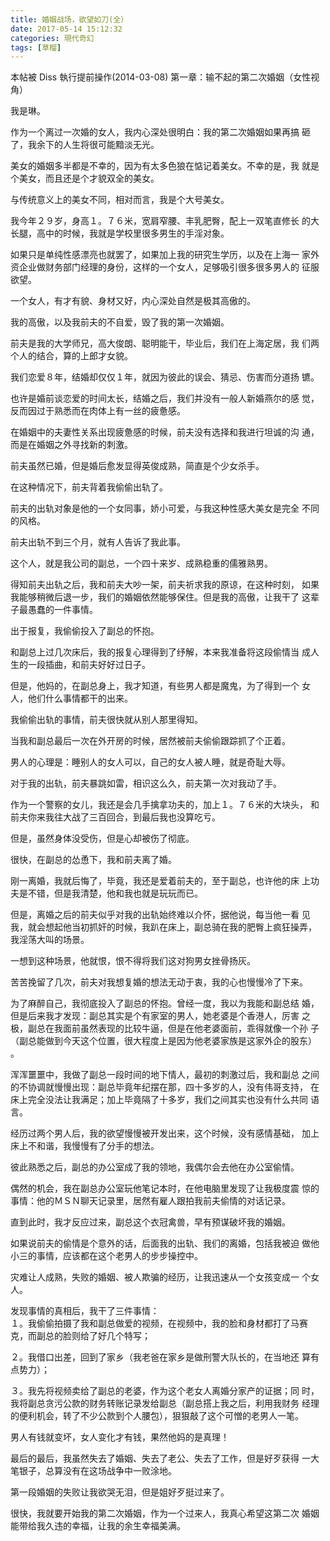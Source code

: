 ```yaml
---
title: 婚姻战场，欲望如刀(全）
date: 2017-05-14 15:12:32
categories: 現代奇幻
tags: [草榴]
---
```

本帖被 Diss 執行提前操作(2014-03-08)
第一章：输不起的第二次婚姻（女性视角）

我是琳。

作为一个离过一次婚的女人，我内心深处很明白：我的第二次婚姻如果再搞
砸了，我余下的人生将很可能黯淡无光。

美女的婚姻多半都是不幸的，因为有太多色狼在惦记着美女。不幸的是，我
就是个美女，而且还是个才貌双全的美女。

与传统意义上的美女不同，相对而言，我是个大号美女。

我今年２９岁，身高１。７６米，宽肩窄腰、丰乳肥臀，配上一双笔直修长
的大长腿，高中的时候，我就是学校里很多男生的手淫对象。

如果只是单纯性感漂亮也就罢了，如果加上我的研究生学历，以及在上海一
家外资企业做财务部门经理的身份，这样的一个女人，足够吸引很多很多男人的
征服欲望。

一个女人，有才有貌、身材又好，内心深处自然是极其高傲的。

我的高傲，以及我前夫的不自爱，毁了我的第一次婚姻。

前夫是我的大学师兄，高大俊朗、聪明能干，毕业后，我们在上海定居，我
们两个人的结合，算的上郎才女貌。

我们恋爱８年，结婚却仅仅１年，就因为彼此的误会、猜忌、伤害而分道扬
镳。

也许是婚前谈恋爱的时间太长，结婚之后，我们并没有一般人新婚燕尔的感
觉，反而因过于熟悉而在肉体上有一丝的疲惫感。

在婚姻中的夫妻性关系出现疲惫感的时候，前夫没有选择和我进行坦诚的沟
通，而是在婚姻之外寻找新的刺激。

前夫虽然已婚，但是婚后愈发显得英俊成熟，简直是个少女杀手。

在这种情况下，前夫背着我偷偷出轨了。

前夫的出轨对象是他的一个女同事，娇小可爱，与我这种性感大美女是完全
不同的风格。

前夫出轨不到三个月，就有人告诉了我此事。

这个人，就是我公司的副总，一个四十来岁、成熟稳重的儒雅熟男。

得知前夫出轨之后，我和前夫大吵一架，前夫祈求我的原谅，在这种时刻，
如果我能够稍微后退一步，我们的婚姻依然能够保住。但是我的高傲，让我干了
这辈子最愚蠢的一件事情。

出于报复，我偷偷投入了副总的怀抱。

和副总上过几次床后，我的报复心理得到了纾解，本来我准备将这段偷情当
成人生的一段插曲，和前夫好好过日子。

但是，他妈的，在副总身上，我才知道，有些男人都是魔鬼，为了得到一个
女人，他们什么事情都干的出来。

我偷偷出轨的事情，前夫很快就从别人那里得知。

当我和副总最后一次在外开房的时候，居然被前夫偷偷跟踪抓了个正着。

男人的心理是：睡别人的女人可以，自己的女人被人睡，就是奇耻大辱。

对于我的出轨，前夫暴跳如雷，相识这么久，前夫第一次对我动了手。

作为一个警察的女儿，我还是会几手擒拿功夫的，加上１。７６米的大块头，
和前夫你来我往大战了三百回合，到最后我也没算吃亏。

但是，虽然身体没受伤，但是心却被伤了彻底。

很快，在副总的怂恿下，我和前夫离了婚。

刚一离婚，我就后悔了，毕竟，我还是爱着前夫的，至于副总，也许他的床
上功夫是不错，但是我清楚，他和我也就是玩玩而已。

但是，离婚之后的前夫似乎对我的出轨始终难以介怀，据他说，每当他一看
见我，就会想起他当初抓奸的时候，我趴在床上，副总骑在我的肥臀上疯狂操弄，
我淫荡大叫的场景。

一想到这种场景，他就恨，恨不得将我们这对狗男女挫骨扬灰。

苦苦挽留了几次，前夫对我想复婚的想法无动于衷，我的心也慢慢冷了下来。

为了麻醉自己，我彻底投入了副总的怀抱。曾经一度，我以为我能和副总结
婚，但是后来我才发现：副总其实是个有家室的男人，她老婆是个香港人，厉害
之极，副总在我面前虽然表现的比较牛逼，但是在他老婆面前，乖得就像一个孙
子（副总能做到今天这个位置，很大程度上是因为他老婆家族是这家外企的股东）
。

浑浑噩噩中，我做了副总一段时间的地下情人，最初的刺激过后，我和副总
之间的不协调就慢慢出现：副总毕竟年纪摆在那，四十多岁的人，没有伟哥支持，
在床上完全没法让我满足；加上毕竟隔了十多岁，我们之间其实也没有什么共同
语言。

经历过两个男人后，我的欲望慢慢被开发出来，这个时候，没有感情基础，
加上床上不和谐，我慢慢有了分手的想法。

彼此熟悉之后，副总的办公室成了我的领地，我偶尔会去他在办公室偷情。

偶然的机会，我在副总办公室玩他笔记本时，在他电脑里发现了让我极度震
惊的事情：他的ＭＳＮ聊天记录里，居然有雇人跟拍我前夫偷情的对话记录。

直到此时，我才反应过来，副总这个衣冠禽兽，早有预谋破坏我的婚姻。

如果说前夫的偷情是个意外的话，后面我的出轨、我们的离婚，包括我被迫
做他小三的事情，应该都在这个老男人的步步操控中。

灾难让人成熟，失败的婚姻、被人欺骗的经历，让我迅速从一个女孩变成一
个女人。

发现事情的真相后，我干了三件事情：   
  １。我偷偷拍摄了我和副总做爱的视频，在视频中，我的脸和身材都打了马赛
克，而副总的脸则给了好几个特写；

２。我借口出差，回到了家乡（我老爸在家乡是做刑警大队长的，在当地还
算有点势力）；

３。我先将视频卖给了副总的老婆，作为这个老女人离婚分家产的证据；同
时，我将副总贪污公款的财务转账记录发给副总（副总搭上我之后，利用我财务
经理的便利机会，转了不少公款到个人腰包），狠狠敲了这个可憎的老男人一笔。

男人有钱就变坏，女人变化才有钱，果然他妈的是真理！

最后的最后，我虽然失去了婚姻、失去了老公、失去了工作，但是好歹获得
一大笔银子，总算没有在这场战争中一败涂地。

第一段婚姻的失败让我欲哭无泪，但是姐好歹挺过来了。

很快，我就要开始我的第二次婚姻，作为一个过来人，我真心希望这第二次
婚姻能带给我久违的幸福，让我的余生幸福美满。